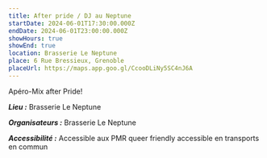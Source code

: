 ```yaml
---
title: After pride / DJ au Neptune
startDate: 2024-06-01T17:30:00.000Z
endDate: 2024-06-01T23:00:00.000Z
showHours: true
showEnd: true
location: Brasserie Le Neptune
place: 6 Rue Bressieux, Grenoble
placeUrl: https://maps.app.goo.gl/CcooDLiNy5SC4nJ6A
---
```


Apéro-Mix after Pride!

***Lieu :*** Brasserie Le Neptune



***Organisateurs :*** Brasserie Le Neptune

***Accessibilité :*** Accessible aux PMR
queer friendly
accessible en transports en commun

